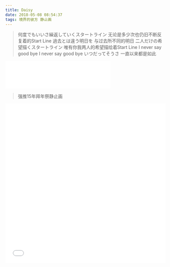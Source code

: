 ```yaml
---
title: Daisy
date: 2018-05-08 08:54:37
tags: 境界的彼方 静止画
---
```


>何度でもいいさ繰返していくスタートライン
无论是多少次也仍旧不断反复着的Start Line
過去とは違う明日を
与过去所不同的明日
二人だけの希望描くスタートライン
唯有你我两人的希望描绘着Start Line
I never say good bye
I never say good bye
いつだってそうさ
一直以来都是如此

<iframe frameborder="no" border="0" marginwidth="0" marginheight="0" width=330 height=86 src="//music.163.com/outchain/player?type=2&id=28018269&auto=1&height=66"></iframe>

>强推15年拜年祭静止画

<iframe src="//player.bilibili.com/player.html?aid=2090613&cid=3240664&page=1" width="100%" height="500" scrolling="no" border="0" frameborder="no" framespacing="0" allowfullscreen="true"> </iframe>



